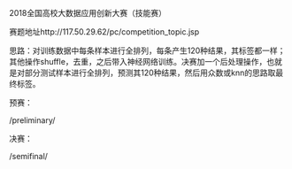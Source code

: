 2018全国高校大数据应用创新大赛（技能赛）

赛题地址http://117.50.29.62/pc/competition_topic.jsp

思路：对训练数据中每条样本进行全排列，每条产生120种结果，其标签都一样；其他操作shuffle，去重，之后带入神经网络训练。决赛加一个后处理操作，也就是对部分测试样本进行全排列，预测其120种结果，然后用众数或knn的思路取最终标签。

预赛：

/preliminary/

决赛：

/semifinal/
